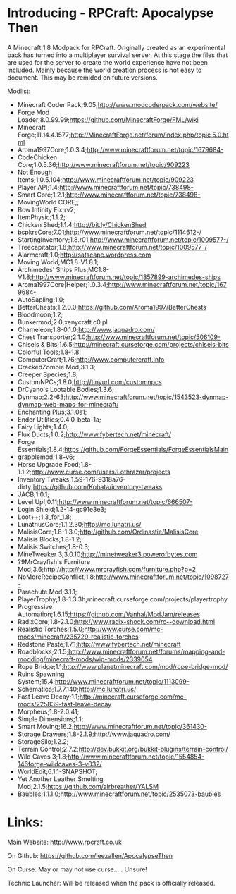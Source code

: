 # Introducing - RPCraft: Apocalypse Then
A Minecraft 1.8 Modpack for RPCraft. Originally created as an experimental back has turned into a multiplayer survival server. At this stage the files that are used for the server to create the world experience have not been included. Mainly because the world creation process is not easy to document. This may be remided on future versions.

Modlist:

* Minecraft Coder Pack;9.05;http://www.modcoderpack.com/website/
* Forge Mod Loader;8.0.99.99;https://github.com/MinecraftForge/FML/wiki
* Minecraft Forge;11.14.4.1577;http://MinecraftForge.net/forum/index.php/topic,5.0.html
* Aroma1997Core;1.0.3.4;http://www.minecraftforum.net/topic/1679684-
* CodeChicken Core;1.0.5.36;http://www.minecraftforum.net/topic/909223
* Not Enough Items;1.0.5.104;http://www.minecraftforum.net/topic/909223
* Player API;1.4;http://www.minecraftforum.net/topic/738498-
* Smart Core;1.2.1;http://www.minecraftforum.net/topic/738498-
* MovingWorld CORE;;
* Bow Infinity Fix;rv2;
* ItemPhysic;1.1.2;
* Chicken Shed;1.1.4;http://bit.ly/ChickenShed
* bspkrsCore;7.01;http://www.minecraftforum.net/topic/1114612-/
* StartingInventory;1.8.r01;http://www.minecraftforum.net/topic/1009577-/
* Treecapitator;1.8;http://www.minecraftforum.net/topic/1009577-/
* Alarmcraft;1.0;http://satscape.wordpress.com
* Moving World;MC1.8-V1.8.1;
* Archimedes' Ships Plus;MC1.8-V1.8;http://www.minecraftforum.net/topic/1857899-archimedes-ships
* Aroma1997Core|Helper;1.0.3.4;http://www.minecraftforum.net/topic/1679684-
* AutoSapling;1.0;
* BetterChests;1.2.0.0;https://github.com/Aroma1997/BetterChests
* Bloodmoon;1.2;
* Bunkermod;2.0;xenycraft.c0.pl
* Chameleon;1.8-0.1.0;http://www.jaquadro.com/
* Chest Transporter;2.1.0;http://www.minecraftforum.net/topic/506109-
* Chisels & Bits;1.6.5;http://minecraft.curseforge.com/projects/chisels-bits
* Colorful Tools;1.8-1.8;
* ComputerCraft;1.76;http://www.computercraft.info
* CrackedZombie Mod;3.1.3;
* Creeper Species;1.8;
* CustomNPCs;1.8.0;http://tinyurl.com/customnpcs
* DrCyano's Lootable Bodies;1.3.6;
* Dynmap;2.2-63;http://www.minecraftforum.net/topic/1543523-dynmap-dynmap-web-maps-for-minecraft/
* Enchanting Plus;3.1.0a1;
* Ender Utilities;0.4.0-beta-1a;
* Fairy Lights;1.4.0;
* Flux Ducts;1.0.2;http://www.fybertech.net/minecraft/
* Forge Essentials;1.8.4;https://github.com/ForgeEssentials/ForgeEssentialsMain
* grapplemod;1.8-v6;
* Horse Upgrade Food;1.8-1.1.2;http://www.curse.com/users/Lothrazar/projects
* Inventory Tweaks;1.59-176-9318a76-dirty;https://github.com/Kobata/inventory-tweaks
* JACB;1.0.1;
* Level Up!;0.11;http://www.minecraftforum.net/topic/666507-
* Login Shield;1.2-14-gc91e3e3;
* Loot++;1.3_for_1.8;
* LunatriusCore;1.1.2.30;http://mc.lunatri.us/
* MalisisCore;1.8-1.3.0;http://github.com/Ordinastie/MalisisCore
* Malisis Blocks;1.8-1.2;
* Malisis Switches;1.8-0.3;
* MineTweaker 3;3.0.10;http://minetweaker3.powerofbytes.com
* ?9MrCrayfish's Furniture Mod;3.6;http://http://www.mrcrayfish.com/furniture.php?p=2
* NoMoreRecipeConflict;1.8;http://www.minecraftforum.net/topic/1098727-
* Parachute Mod;3.1.1;
* PlayerTrophy;1.8-1.3.3h;minecraft.curseforge.com/projects/playertrophy
* Progressive Automation;1.6.15;https://github.com/Vanhal/ModJam/releases
* RadixCore;1.8-2.1.0;http://www.radix-shock.com/rc--download.html
* Realistic Torches;1.5.0;http://www.curse.com/mc-mods/minecraft/235729-realistic-torches
* Redstone Paste;1.7.1;http://www.fybertech.net/minecraft
* Roadblocks;2.1.5;http://www.minecraftforum.net/forums/mapping-and-modding/minecraft-mods/wip-mods/2339054
* Rope Bridge;1.1;http://www.planetminecraft.com/mod/rope-bridge-mod/
* Ruins Spawning System;15.4;http://www.minecraftforum.net/topic/1113099-
* Schematica;1.7.7.140;http://mc.lunatri.us/
* Fast Leave Decay;1.1;http://minecraft.curseforge.com/mc-mods/225839-fast-leave-decay
* Morpheus;1.8-2.0.41;
* Simple Dimensions;1.1;
* Smart Moving;16.2;http://www.minecraftforum.net/topic/361430-
* Storage Drawers;1.8-2.1.9;http://www.jaquadro.com/
* StorageSilo;1.2.2;
* Terrain Control;2.7.2;http://dev.bukkit.org/bukkit-plugins/terrain-control/
* Wild Caves 3;1.8;http://www.minecraftforum.net/topic/1554854-146forge-wildcaves-3-v032/
* WorldEdit;6.1.1-SNAPSHOT;
* Yet Another Leather Smelting Mod;2.1.5;https://github.com/airbreather/YALSM
* Baubles;1.1.1.0;http://www.minecraftforum.net/topic/2535073-baubles


Links:
======

Main Website: http://www.rpcraft.co.uk

On Github: https://github.com/leezallen/ApocalypseThen

On Curse: May or may not use curse..... Unsure!

Technic Launcher: Will be released when the pack is officially released.
